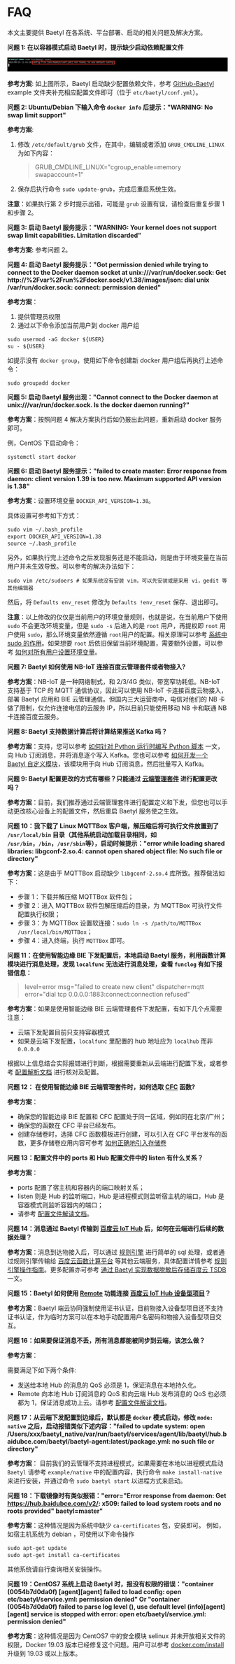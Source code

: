 # FAQ

本文主要提供 Baetyl 在各系统、平台部署、启动的相关问题及解决方案。

**问题 1: 在以容器模式启动 Baetyl 时，提示缺少启动依赖配置文件**

![图片](images/faq/docker-engine-conf-miss.png)

**参考方案**: 如上图所示，Baetyl 启动缺少配置依赖文件，参考 [GitHub-Baetyl](https://github.com/baetyl/baetyl) example 文件夹补充相应配置文件即可（位于 `etc/baetyl/conf.yml`）。

**问题 2: Ubuntu/Debian 下输入命令 `docker info` 后提示："WARNING: No swap limit support"**

**参考方案**:

1. 修改 `/etc/default/grub` 文件，在其中，编辑或者添加 `GRUB_CMDLINE_LINUX` 为如下内容：

   > GRUB_CMDLINE_LINUX="cgroup_enable=memory swapaccount=1"

2. 保存后执行命令 `sudo update-grub`，完成后重启系统生效。

**注意**：如果执行第 2 步时提示出错，可能是 `grub` 设置有误，请检查后重复步骤 1 和步骤 2。

**问题 3: 启动 Baetyl 服务提示："WARNING: Your kernel does not support swap limit capabilities. Limitation discarded"**

**参考方案**: 参考问题 2。

**问题 4: 启动 Baetyl 服务提示："Got permission denied while trying to connect to the Docker daemon socket at unix:///var/run/docker.sock: Get http://%2Fvar%2Frun%2Fdocker.sock/v1.38/images/json: dial unix /var/run/docker.sock: connect: permission denied"**

**参考方案**：

1. 提供管理员权限
2. 通过以下命令添加当前用户到 docker 用户组

```shell
sudo usermod -aG docker ${USER}
su - ${USER}
```

如提示没有 `docker group`，使用如下命令创建新 docker 用户组后再执行上述命令：

```shell
sudo groupadd docker
```

**问题 5: 启动 Baetyl 服务出现："Cannot connect to the Docker daemon at unix:///var/run/docker.sock. Is the docker daemon running?"**

**参考方案**：按照问题 4 解决方案执行后如仍报出此问题，重新启动 docker 服务即可。

例，CentOS 下启动命令：

```shell
systemctl start docker
```

**问题 6: 启动 Baetyl 服务提示："failed to create master: Error response from daemon: client version 1.39 is too new. Maximum supported API version is 1.38"**

**参考方案**：设置环境变量 `DOCKER_API_VERSION=1.38`。

具体设置可参考如下方式：

```shell
sudo vim ~/.bash_profile
export DOCKER_API_VERSION=1.38
source ~/.bash_profile
```

另外，如果执行完上述命令之后发现服务还是不能启动，则是由于环境变量在当前用户并未生效导致。可以参考的解决办法如下：

```shell
sudo vim /etc/sudoers # 如果系统没有安装 vim，可以先安装或是采用 vi，gedit 等其他编辑器
```

然后，将 `Defaults env_reset` 修改为 `Defaults !env_reset` 保存、退出即可。

**注意**：以上修改的仅仅是当前用户的环境变量规则，也就是说，在当前用户下使用 `sudo` 不会更改环境变量，但是 `sudo -s` 后进入的是 `root` 用户，再提权即 `root` 用户使用 `sudo`，那么环境变量依然遵循 `root`用户的配置。相关原理可以参考 [系统中 sudo 的作用](https://www.ibm.com/developerworks/cn/aix/library/au-sudo/index.html)。如果想要 `root` 后依旧保留当前环境配置，需要额外设置，可以参考 [如何对所有用户设置环境变量](https://askubuntu.com/questions/978300/how-do-i-set-environment-variable-for-all-users-even-when-doing-sudo-su)。

**问题 7: Baetyl 如何使用 NB-IoT 连接百度云管理套件或者物接入?**

**参考方案**：NB-IoT 是一种网络制式，和 2/3/4G 类似，带宽窄功耗低。NB-IoT 支持基于 TCP 的 MQTT 通信协议，因此可以使用 NB-IoT 卡连接百度云物接入，部署 Baetyl 应用和 BIE 云管理通信。但国内三大运营商中，电信对他们的 NB 卡做了限制，仅允许连接电信的云服务 IP，所以目前只能使用移动 NB 卡和联通 NB 卡连接百度云服务。

**问题 8: Baetyl 支持数据计算后将计算结果推送 Kafka 吗？**

**参考方案**：支持，您可以参考 [如何针对 Python 运行时编写 Python 脚本](develop/How-to-write-a-python-script-for-python-runtime.md) 一文，向 Hub 订阅消息，并将消息逐个写入 Kafka。您也可以参考 [如何开发一个 Baetyl 自定义模块](develop/How-to-develop-a-customize-module.md)，该模块用于向 Hub 订阅消息，然后批量写入 Kafka。

**问题 9: Baetyl 配置更改的方式有哪些？只能通过 [云端管理套件](https://cloud.baidu.com/product/bie.html) 进行配置更改吗？**

**参考方案**：目前，我们推荐通过云端管理套件进行配置定义和下发，但您也可以手动更改核心设备上的配置文件，然后重启 Baetyl 服务使之生效。

**问题 10：我下载了 Linux MQTTBox 客户端，解压缩后将可执行文件放置到了 `/usr/local/bin` 目录（其他系统启动加载目录相同，如 `/usr/bin`，`/bin`，`/usr/sbin`等），启动时候提示："error while loading shared libraries: libgconf-2.so.4: cannot open shared object file: No such file or directory"**

**参考方案**：这是由于 MQTTBox 启动缺少 `libgconf-2.so.4` 库所致。推荐做法如下：

- 步骤 1：下载并解压缩 MQTTBox 软件包；
- 步骤 2：进入 MQTTBox 软件包解压缩后的目录，为 MQTTBox 可执行文件配置执行权限；
- 步骤 3：为 MQTTBox 设置软连接：`sudo ln -s /path/to/MQTTBox /usr/local/bin/MQTTBox`；
- 步骤 4：进入终端，执行 `MQTTBox` 即可。

**问题 11：在使用智能边缘 BIE 下发配置后，本地启动 Baetyl 服务，利用函数计算模块进行消息处理，发现 `localfunc` 无法进行消息处理，查看 `funclog` 有如下报错信息：**

> level=error msg="failed to create new client" dispatcher=mqtt error="dial tcp 0.0.0.0:1883:connect:connection refused"

**参考方案**：如果是使用智能边缘 BIE 云端管理套件下发配置，有如下几个点需要注意：

- 云端下发配置目前只支持容器模式
- 如果是云端下发配置，`localfunc` 里配置的 hub 地址应为 `localhub` 而非 `0.0.0.0`

根据以上信息结合实际报错进行判断，根据需要重新从云端进行配置下发，或者参考 [配置解析文档](guides/Config-interpretation.md) 进行核对及配置。

**问题 12： 在使用智能边缘 BIE 云端管理套件时，如何选取 [CFC](https://cloud.baidu.com/product/cfc.html) 函数?**

**参考方案**：

- 确保您的智能边缘 BIE 配置和 CFC 配置处于同一区域，例如同在北京/广州；
- 确保您的函数在 CFC 平台已经发布。
- 创建存储卷时，选择 CFC 函数模板进行创建，可以引入在 CFC 平台发布的函数，更多存储卷应用内容可参考 [如何正确地引入存储卷](https://cloud.baidu.com/doc/BIE/s/Cjzdn8xig)

**问题 13：配置文件中的 ports 和 Hub 配置文件中的 listen 有什么关系？**

**参考方案**：

- ports 配置了宿主机和容器内的端口映射关系；
- listen 则是 Hub 的监听端口，Hub 是进程模式则监听宿主机的端口，Hub 是容器模式则监听容器内的端口；
- 请参考 [配置文件解读文档](guides/Config-interpretation.md)。

**问题 14：消息通过 Baetyl 传输到 [百度云 IoT Hub](https://cloud.baidu.com/product/iot.html) 后，如何在云端进行后续的数据处理？**

**参考方案**：消息到达物接入后，可以通过 [规则引擎](https://cloud.baidu.com/product/re.html) 进行简单的 sql 处理，或者通过规则引擎传输给 [百度云函数计算平台](https://cloud.baidu.com/product/cfc.html) 等其他云端服务，具体配置详情参考 [规则引擎操作指南](https://cloud.baidu.com/doc/RE/GUIGettingStarted.html#.E6.93.8D.E4.BD.9C.E5.87.86.E5.A4.87)。更多配置亦可参考 [通过 Baetyl 实现数据脱敏后存储百度云 TSDB](practice/Write-data-to-TSDB.md) 一文。

**问题 15：Baetyl 如何使用 [Remote](guides/Message-synchronize-with-iothub-through-remote-service.md) 功能连接 [百度云 IoT Hub 设备型项目](https://cloud.baidu.com/doc/IOT/GettingStarted.html#.E5.88.9B.E5.BB.BA.E7.89.A9.E6.A8.A1.E5.9E.8B)？**

**参考方案**：Baetyl 端云协同强制使用证书认证，目前物接入设备型项目还不支持证书认证，作为临时方案可以在本地手动配置用户名密码和物接入设备型项目交互。

**问题 16：如果要保证消息不丢，所有消息都能被同步到云端，该怎么做？**

**参考方案**：

需要满足下如下两个条件:

- 发送给本地 Hub 的消息的 QoS 必须是 1，保证消息在本地持久化。
- Remote 向本地 Hub 订阅消息的 QoS 和向云端 Hub 发布消息的 QoS 也必须都为 1，保证消息成功上云。请参考 [配置文件解读文档](guides/Config-interpretation.md)。

**问题 17：从云端下发配置到边缘后，默认都是 `docker` 模式启动，修改 `mode: native` 之后，启动报错类似下述内容："failed to update system: open /Users/xxx/baetyl_native/var/run/baetyl/services/agent/lib/baetyl/hub.baidubce.com/baetyl/baetyl-agent:latest/package.yml: no such file or directory"**

**参考方案**： 目前我们的云管理不支持进程模式，如果需要在本地以进程模式启动 `Baetyl` 请参考 `example/native` 中的配置内容，执行命令 `make install-native` 来进行安装，并通过命令 `sudo baetyl start` 以进程方式来启动。

**问题 18：下载镜像时有类似报错："error="Error response from daemon: Get https://hub.baidubce.com/v2/: x509: failed to load system roots and no roots provided" baetyl=master"**

**参考方案**：这种情况是因为系统中缺少 `ca-certificates` 包，安装即可。
例如，如宿主机系统为 debian ，可使用以下命令操作

```shell
sudo apt-get update
sudo apt-get install ca-certificates
```

其他系统请自行查询相关安装操作。

**问题 19：CentOS7 系统上启动 Baetyl 时，报没有权限的错误："container (0054b7d0da0f) [agent][agent] failed to load config: open etc/baetyl/service.yml: permission denied" Or "container (0054b7d0da0f) failed to parse log level (), use default level (info)[agent][agent] service is stopped with error: open etc/baetyl/service.yml: permission denied"**

**参考方案**：这种情况是因为 CentOS7 中的安全模块 selinux 并未开放相关文件的权限，Docker 19.03 版本已经修复这个问题。用户可以参考 [docker.com/install](https://docs.docker.com/install/linux/docker-ce/centos/) 升级到 19.03 或以上版本。
